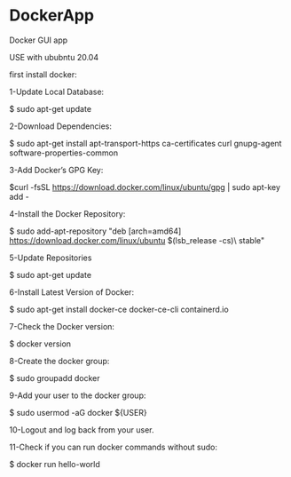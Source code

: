 # DockerApp
Docker GUI app

USE with ububntu 20.04

first install docker:

1-Update Local Database:

$ sudo apt-get update

2-Download Dependencies:

$ sudo apt-get install apt-transport-https ca-certificates curl gnupg-agent software-properties-common

3-Add Docker’s GPG Key:

$curl -fsSL https://download.docker.com/linux/ubuntu/gpg | sudo apt-key add -

4-Install the Docker Repository:

$ sudo add-apt-repository "deb [arch=amd64] https://download.docker.com/linux/ubuntu $(lsb_release -cs)\ stable"

5-Update Repositories

$ sudo apt-get update

6-Install Latest Version of Docker:

$ sudo apt-get install docker-ce docker-ce-cli containerd.io

7-Check the Docker version:

$ docker version

8-Create the docker group:

$ sudo groupadd docker

9-Add your user to the docker group:

$ sudo usermod -aG docker ${USER}

10-Logout and log back from your user.

11-Check if you can run docker commands without sudo:

$ docker run hello-world
